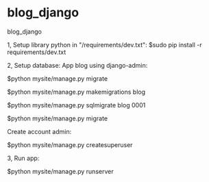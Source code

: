 # blog_django
blog_django

1, Setup library python in "/requirements/dev.txt":
$sudo pip install -r requirements/dev.txt

2, Setup database:
App blog using django-admin:

$python mysite/manage.py migrate

$python mysite/manage.py makemigrations blog

$python mysite/manage.py sqlmigrate blog 0001

$python mysite/manage.py migrate

Create account admin:

$python mysite/manage.py createsuperuser

3, Run app:

$python mysite/manage.py runserver

